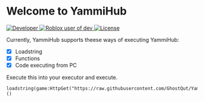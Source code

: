 # Welcome to YammiHub
<a href="https://github.com/GhostQut">
       <img alt="Developer" src="https://img.shields.io/badge/Developer-Deez--Nuts445-yellow" />
    </a>
  <a href="https://www.roblox.com/users/3729175718/profile">
        <img alt="Roblox user of dev" src="https://img.shields.io/badge/Roblox%20User-herman__484-red?style=social&logo=roblox" />  
    </a> 
   <a href="https://github.com/Deez-Nuts445/D3xWare/blob/main/LICENSE.md">
      <img alt="License" src="https://img.shields.io/github/license/Deez-Nuts445/D3xWare">
   </a>

Currently, YammiHub supports theese ways of executing YammiHub:

- [x] Loadstring
- [x] Functions
- [x] Code executing from PC

Execute this into your executor and execute.

```
loadstring(game:HttpGet("https://raw.githubusercontent.com/GhostQut/YammiHub/main/LoaderV1.lua"))()
